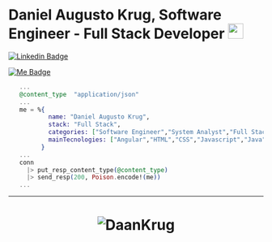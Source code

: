 # Daniel Augusto Krug, Software Engineer - Full Stack Developer <img src="https://github.com/TheDudeThatCode/TheDudeThatCode/blob/master/Assets/Mario_Hello_Big.gif" width="30px">

[![Linkedin Badge](https://img.shields.io/badge/-Linkedin-6633cc?style=flat-square&logo=Linkedin&logoColor=white&color=black&link=https://www.linkedin.com/in/daniel-krug-427646b9/)](https://www.linkedin.com/in/daniel-krug-427646b9/)

[![Me Badge](https://img.shields.io/badge/-Linkedin-6633cc?style=flat-square&logo=Linkedin&logoColor=white&color=black&link=https://www.skallerten.com.br/)](https://www.skallerten.com.br/)


```Elixir
   ...
   @content_type  "application/json"
   ...
   me = %{
           name: "Daniel Augusto Krug",
           stack: "Full Stack",
           categories: ["Software Engineer","System Analyst","Full Stack Developer"],
           mainTecnologies: ["Angular","HTML","CSS","Javascript","Java","PHP","Elixir","Elixir/Erlang/OTP","MySQL/Maria DB"]
         }
   ... 
   conn
     |> put_resp_content_type(@content_type)
     |> send_resp(200, Poison.encode!(me))
   ...
```
<hr>
<h1 align="center">
<img alt="DaanKrug" src="https://github-readme-stats.codestackr.vercel.app/api?username=DaanKrugs&show_icons=true&hide_border=true&theme=dark" />
</h1>
